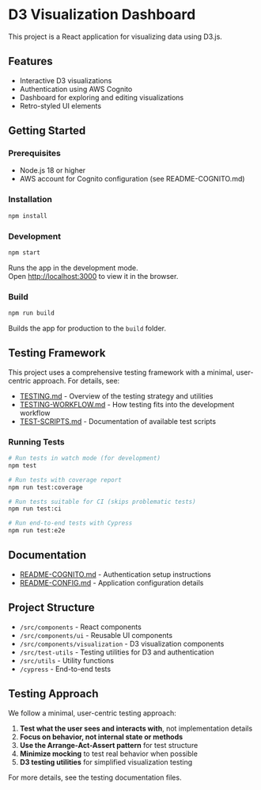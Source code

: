 # D3 Visualization Dashboard

This project is a React application for visualizing data using D3.js.

## Features
- Interactive D3 visualizations
- Authentication using AWS Cognito
- Dashboard for exploring and editing visualizations
- Retro-styled UI elements

## Getting Started

### Prerequisites
- Node.js 18 or higher
- AWS account for Cognito configuration (see README-COGNITO.md)

### Installation
```bash
npm install
```

### Development
```bash
npm start
```

Runs the app in the development mode.\
Open [http://localhost:3000](http://localhost:3000) to view it in the browser.

### Build
```bash
npm run build
```

Builds the app for production to the `build` folder.

## Testing Framework

This project uses a comprehensive testing framework with a minimal, user-centric approach. For details, see:

- [TESTING.md](./TESTING.md) - Overview of the testing strategy and utilities
- [TESTING-WORKFLOW.md](./TESTING-WORKFLOW.md) - How testing fits into the development workflow
- [TEST-SCRIPTS.md](./TEST-SCRIPTS.md) - Documentation of available test scripts

### Running Tests

```bash
# Run tests in watch mode (for development)
npm test

# Run tests with coverage report
npm run test:coverage

# Run tests suitable for CI (skips problematic tests)
npm run test:ci

# Run end-to-end tests with Cypress
npm run test:e2e
```

## Documentation

- [README-COGNITO.md](./README-COGNITO.md) - Authentication setup instructions
- [README-CONFIG.md](./README-CONFIG.md) - Application configuration details

## Project Structure

- `/src/components` - React components
- `/src/components/ui` - Reusable UI components
- `/src/components/visualization` - D3 visualization components
- `/src/test-utils` - Testing utilities for D3 and authentication
- `/src/utils` - Utility functions
- `/cypress` - End-to-end tests

## Testing Approach

We follow a minimal, user-centric testing approach:

1. **Test what the user sees and interacts with**, not implementation details
2. **Focus on behavior, not internal state or methods**
3. **Use the Arrange-Act-Assert pattern** for test structure
4. **Minimize mocking** to test real behavior when possible
5. **D3 testing utilities** for simplified visualization testing

For more details, see the testing documentation files.
